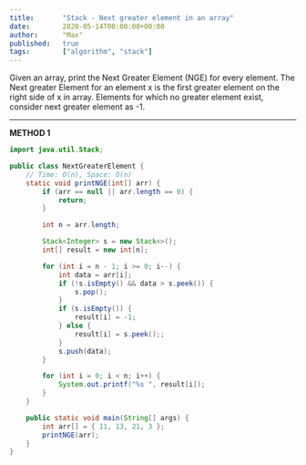 ```yaml
---
title:       "Stack - Next greater element in an array"
date:        2020-05-14T00:00:00+00:00
author:      "Max"
published:   true
tags:        ["algorithm", "stack"]
---
```


Given an array, print the Next Greater Element (NGE) for every element. The Next greater Element for an element x is the first greater element on the right side of x in array. Elements for which no greater element exist, consider next greater element as -1.

---

**METHOD 1**

```java
import java.util.Stack;

public class NextGreaterElement {
    // Time: O(n), Space: O(n)
    static void printNGE(int[] arr) {
        if (arr == null || arr.length == 0) {
            return;
        }

        int n = arr.length;

        Stack<Integer> s = new Stack<>();
        int[] result = new int[n];

        for (int i = n - 1; i >= 0; i--) {
            int data = arr[i];
            if (!s.isEmpty() && data > s.peek()) {
                s.pop();
            }
            if (s.isEmpty()) {
                result[i] = -1;
            } else {
                result[i] = s.peek();;
            }
            s.push(data);
        }

        for (int i = 0; i < n; i++) {
            System.out.printf("%s ", result[i]);
        }
    }

    public static void main(String[] args) {
        int arr[] = { 11, 13, 21, 3 };
        printNGE(arr);
    }
}
```
